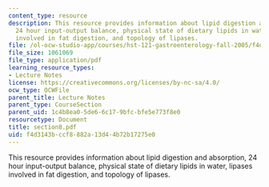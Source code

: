 ```yaml
---
content_type: resource
description: This resource provides information about lipid digestion and absorption,
  24 hour input-output balance, physical state of dietary lipids in water, lipases
  involved in fat digestion, and topology of lipases.
file: /ol-ocw-studio-app/courses/hst-121-gastroenterology-fall-2005/f4d3143bccf8882a13d44b72b17275e0_section8.pdf
file_size: 1061069
file_type: application/pdf
learning_resource_types:
- Lecture Notes
license: https://creativecommons.org/licenses/by-nc-sa/4.0/
ocw_type: OCWFile
parent_title: Lecture Notes
parent_type: CourseSection
parent_uid: 1c4b8ea0-5de6-6c17-9bfc-bfe5e773f8e0
resourcetype: Document
title: section8.pdf
uid: f4d3143b-ccf8-882a-13d4-4b72b17275e0
---
```

This resource provides information about lipid digestion and absorption, 24 hour input-output balance, physical state of dietary lipids in water, lipases involved in fat digestion, and topology of lipases.